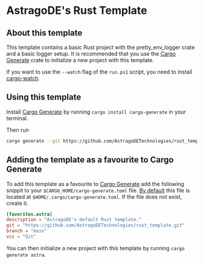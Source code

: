 # AstragoDE's Rust Template

## About this template

This template contains a basic Rust project with the pretty_env_logger crate and a basic logger setup.
It is recommended that you use the [Cargo Generate](https://github.com/cargo-generate/cargo-generate) crate to initialize a new project with this template.

If you want to use the `--watch` flag of the `run.ps1` script, you need to install [cargo-watch](https://github.com/watchexec/cargo-watch).

## Using this template

Install [Cargo Generate](https://github.com/cargo-generate/cargo-generate) by running `cargo install cargo-generate` in your terminal.

Then run

```bash
cargo generate --git https://github.com/AstragoDETechnologies/rust_template.git
```

## Adding the template as a favourite to Cargo Generate

To add this template as a favourite to [Cargo Generate](https://github.com/cargo-generate/cargo-generate) add the following snippit to your `$CARGO_HOME/cargo-generate.toml` file. [By default](https://doc.rust-lang.org/cargo/guide/cargo-home.html#cargo-home) this file is located at `$HOME/.cargo/cargo-generate.toml`.
If the file does not exist, create it.

```toml
[favorites.astra]
description = "AstragoDE's default Rust template."
git = "https://github.com/AstragoDETechnologies/rust_template.git"
branch = "main"
vcs = "Git"
```

You can then initialize a new project with this template by running `cargo generate astra`.

